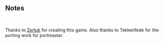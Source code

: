 ## Notes
<br/>

Thanks to [Zertuk](https://store.steampowered.com/app/820620/Spooky_Ghosts_Dot_Com/) for creating this game.  Also thanks to Tekkenfede for the porting work for portmaster.
<br/>

